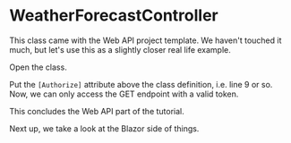 # WeatherForecastController

This class came with the Web API project template. We haven't touched it much, but let's use this as a slightly closer real life example.

Open the class.

Put the `[Authorize]` attribute above the class definition, i.e. line 9 or so. Now, we can only access the GET endpoint with a valid token.

This concludes the Web API part of the tutorial.

Next up, we take a look at the Blazor side of things.